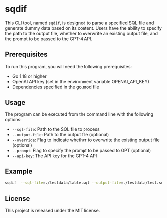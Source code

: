 # sqdif
This CLI tool, named `sqdif`, is designed to parse a specified SQL file and generate dummy data based on its content. Users have the ability to specify the path to the output file, whether to overwrite an existing output file, and the prompt to be passed to the GPT-4 API.


## Prerequisites
To run this program, you will need the following prerequisites:
- Go 1.18 or higher
- OpenAI API key (set in the environment variable OPENAI_API_KEY)
- Dependencies specified in the go.mod file
## Usage
The program can be executed from the command line with the following options:
- `--sql-file`: Path to the SQL file to process
- `--output-file`: Path to the output file (optional)
- `--override`: Flag to indicate whether to overwrite the existing output file (optional)
- `--prompt`: Flag to specify the prompt to be passed to GPT (optional)
- `--api-key`: The API key for the GPT-4 API

## Example
```sh
sqdif  --sql-file=./testdata/table.sql --output-file=./testdata/test.sql --api-key={api_key} --override=true
```
## License
This project is released under the MIT license.
